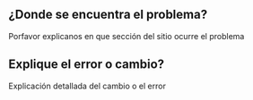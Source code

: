 ## ¿Donde se encuentra el problema?
Porfavor explicanos en que sección del sitio ocurre el problema

## Explique el error o cambio?
Explicación detallada del cambio o el error
